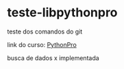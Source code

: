 # teste-libpythonpro
teste dos comandos do git

link do curso: [PythonPro](https://www.google.com/)

busca de dados x implementada